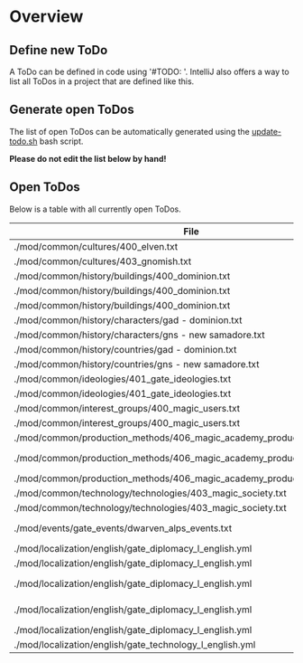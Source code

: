 # Overview

## Define new ToDo

A ToDo can be defined in code using '#TODO: <text>'.
IntelliJ also offers a way to list all ToDos in a project that are defined like this.

## Generate open ToDos

The list of open ToDos can be automatically generated using the [update-todo.sh](../script/update-todo.sh) bash script.

**Please do not edit the list below by hand!**

## Open ToDos

Below is a table with all currently open ToDos.

[//]: # (TODO-START)

| File | Line | ToDo |
| ---- | ---- | ---- |
| ./mod/common/cultures/400_elven.txt | 2 |  Define custom culture (Currently copy of german) |
| ./mod/common/cultures/403_gnomish.txt | 2 |  Define custom culture (Currently copy of dwarven) |
| ./mod/common/history/buildings/400_dominion.txt | 10 |  Add GAD buildings in STATE_EAST_ANGOLA |
| ./mod/common/history/buildings/400_dominion.txt | 15 |  Add GAD buildings in STATE_BOTSWANA |
| ./mod/common/history/buildings/400_dominion.txt | 5 |  Add GAD buildings in STATE_ZAMBIA |
| ./mod/common/history/characters/gad - dominion.txt | 1 |  Add proper characters |
| ./mod/common/history/characters/gns - new samadore.txt | 4 | # TODO: Add gnomish name here |
| ./mod/common/history/countries/gad - dominion.txt | 3 |  Define laws and technology for GAD |
| ./mod/common/history/countries/gns - new samadore.txt | 3 |  Define laws and technology for GNS |
| ./mod/common/ideologies/401_gate_ideologies.txt | 2 | # TODO: Create icon for ideology_militarist |
| ./mod/common/ideologies/401_gate_ideologies.txt | 52 | # TODO: Add wanted laws to ideology_magic_hopeful |
| ./mod/common/interest_groups/400_magic_users.txt | 244 | # TODO: Add leader in magic check |
| ./mod/common/interest_groups/400_magic_users.txt | 47 | # TODO: Create elven dominion magic user ig traits |
| ./mod/common/production_methods/406_magic_academy_production_methods.txt | 100 |  Find proper logo for pm_university_simple_magic_research |
| ./mod/common/production_methods/406_magic_academy_production_methods.txt | 127 |  Find proper logo for pm_university_advanced_magic_research |
| ./mod/common/production_methods/406_magic_academy_production_methods.txt | 95 |  Find proper logo for pm_university_no_magic_research |
| ./mod/common/technology/technologies/403_magic_society.txt | 63 |  Implement gate_expeditions technology |
| ./mod/common/technology/technologies/403_magic_society.txt | 66 |  Add proper logo for gate_expeditions |
| ./mod/events/gate_events/dwarven_alps_events.txt | 52 |  Create custom video for event dwarven_alps.2 (Digging Dwarven Tunnels) |
| ./mod/localization/english/gate_diplomacy_l_english.yml | 14 |  Create demand_magic_knowledge_action_propose_name |
| ./mod/localization/english/gate_diplomacy_l_english.yml | 15 |  Create demand_magic_knowledge_action_break_name |
| ./mod/localization/english/gate_diplomacy_l_english.yml | 16 |  Create demand_magic_knowledge_action_notification_break_name |
| ./mod/localization/english/gate_diplomacy_l_english.yml | 17 |  Create demand_magic_knowledge_action_notification_break_desc |
| ./mod/localization/english/gate_diplomacy_l_english.yml | 18 |  Create demand_magic_knowledge_pact_desc |
| ./mod/localization/english/gate_technology_l_english.yml | 31 |  Write description for gnomish_support_desc |

[//]: # (TODO-END)